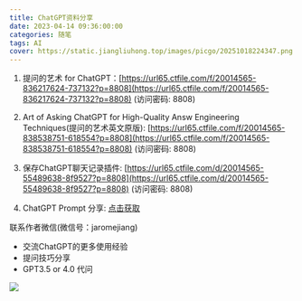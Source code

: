 ```yaml
---
title: ChatGPT资料分享
date: 2023-04-14 09:36:00:00
categories: 随笔
tags: AI
cover: https://static.jiangliuhong.top/images/picgo/20251018224347.png
---
```



1. 提问的艺术 for ChatGPT：[https://url65.ctfile.com/f/20014565-836217624-737132?p=8808](https://url65.ctfile.com/f/20014565-836217624-737132?p=8808) (访问密码: 8808)

2. Art of Asking ChatGPT for High-Quality Answ Engineering Techniques(提问的艺术英文原版): [https://url65.ctfile.com/f/20014565-838538751-618554?p=8808](https://url65.ctfile.com/f/20014565-838538751-618554?p=8808) (访问密码: 8808)


3. 保存ChatGPT聊天记录插件: [https://url65.ctfile.com/d/20014565-55489638-8f9527?p=8808](https://url65.ctfile.com/d/20014565-55489638-8f9527?p=8808) (访问密码: 8808)


4. ChatGPT Prompt 分享: [点击获取](/2023/04/14/normal/chatgpt_prompt_fen_xiang/)

联系作者微信(微信号：jaromejiang)

- 交流ChatGPT的更多使用经验
- 提问技巧分享
- GPT3.5  or 4.0 代问

![](https://static.jiangliuhong.top/images/2023/4/1681436433502.png)